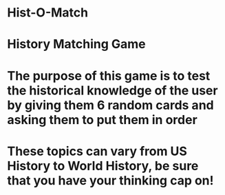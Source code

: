 # Hist-O-Match
# History Matching Game
# The purpose of this game is to test the historical knowledge of the user by giving them 6 random cards and asking them to put them in order
# These topics can vary from US History to World History, be sure that you have your thinking cap on!
